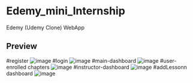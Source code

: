 # Edemy_mini_Internship
Edemy (Udemy Clone) WebApp
## Preview


#register
![image](https://github.com/MeghanathShetty/Edemy-UdemyClone/assets/127648939/3ccd2902-d3cb-4f63-b6cd-31fa8e6742a4)
#login
![image](https://github.com/MeghanathShetty/Edemy-UdemyClone/assets/127648939/71fa581c-31f1-45b5-9d2a-9d29ad6f3b50)
#main-dashboard
![image](https://github.com/MeghanathShetty/Edemy-UdemyClone/assets/127648939/cdbcd490-a850-4814-bdf2-2584e21faf60)
#user-enrolled chapters
![image](https://github.com/MeghanathShetty/Edemy-UdemyClone/assets/127648939/f57e0a7b-6d94-4422-942a-852f8e81b09e)
#instructor-dashboard
![image](https://github.com/MeghanathShetty/Edemy-UdemyClone/assets/127648939/edd08418-a408-4a73-8715-97d2c5d50f50)
#addLessonn dashboard
![image](https://github.com/MeghanathShetty/Edemy-UdemyClone/assets/127648939/745fc297-5396-4617-b475-f46830436d9a)




